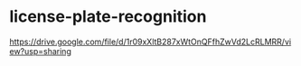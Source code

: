 # license-plate-recognition

https://drive.google.com/file/d/1r09xXltB287xWtOnQFfhZwVd2LcRLMRR/view?usp=sharing
